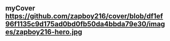 ## myCover               https://github.com/zapboy216/cover/blob/df1ef96f1135c9d175ad0bd0fb50da4bbda79e30/images/zapboy216-hero.jpg